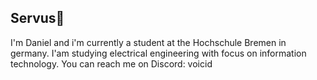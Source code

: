 ## Servus👋

I'm Daniel and i'm currently a student at the Hochschule Bremen in germany. I'am studying electrical engineering with focus on information technology.
You can reach me on Discord: voicid



<!--
**VoiciD/VoiciD** is a ✨ _special_ ✨ repository because its `README.md` (this file) appears on your GitHub profile.

Here are some ideas to get you started:

- 🔭 I’m currently working on ...
- 🌱 I’m currently learning ...
- 👯 I’m looking to collaborate on ...
- 🤔 I’m looking for help with ...
- 💬 Ask me about ...
- 📫 How to reach me: ...
- 😄 Pronouns: ...
- ⚡ Fun fact: ...
-->
